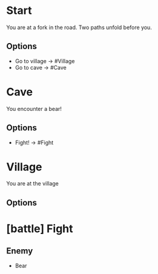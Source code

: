 # Start

You are at a fork in the road. Two paths unfold before you.

## Options
 - Go to village -> #Village
 - Go to cave -> #Cave

# Cave

You encounter a bear!

## Options
 - Fight! -> #Fight

# Village

You are at the village

## Options

# [battle] Fight

## Enemy
 - Bear
